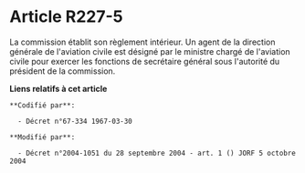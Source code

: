 # Article R227-5

La commission établit son règlement intérieur. Un agent de la direction générale de l'aviation civile est désigné par le
ministre chargé de l'aviation civile pour exercer les fonctions de secrétaire général sous l'autorité du président de la
commission.

**Liens relatifs à cet article**

	**Codifié par**:

	  - Décret n°67-334 1967-03-30

	**Modifié par**:

	  - Décret n°2004-1051 du 28 septembre 2004 - art. 1 () JORF 5 octobre 2004
